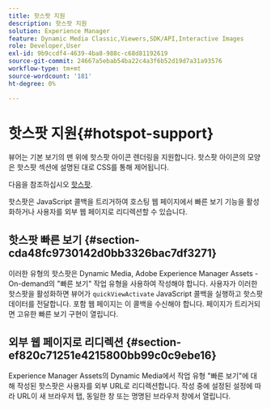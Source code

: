 ```yaml
---
title: 핫스팟 지원
description: 핫스팟 지원
solution: Experience Manager
feature: Dynamic Media Classic,Viewers,SDK/API,Interactive Images
role: Developer,User
exl-id: 9b9ccdf4-4639-4ba8-988c-c68d81192619
source-git-commit: 24667a5ebab54ba22c4a3f6b52d19d7a31a93576
workflow-type: tm+mt
source-wordcount: '181'
ht-degree: 0%

---
```


# 핫스팟 지원{#hotspot-support}

뷰어는 기본 보기의 맨 위에 핫스팟 아이콘 렌더링을 지원합니다. 핫스팟 아이콘의 모양은 핫스팟 섹션에 설명된 대로 CSS를 통해 제어됩니다.

다음을 참조하십시오 [핫스팟](../../c-html5-aem-asset-viewers/c-html5-aem-interactive-images/c-html5-aem-interactive-image-customizingviewer/r-html5-aem-int-image-customize-hotspots.md#reference-2ac3cc414ef2467390bf53145f1d8d74).

핫스팟은 JavaScript 콜백을 트리거하여 호스팅 웹 페이지에서 빠른 보기 기능을 활성화하거나 사용자를 외부 웹 페이지로 리디렉션할 수 있습니다.

## 핫스팟 빠른 보기 {#section-cda48fc9730142d0bb3326bac7df3271}

이러한 유형의 핫스팟은 Dynamic Media, Adobe Experience Manager Assets - On-demand의 &quot;빠른 보기&quot; 작업 유형을 사용하여 작성해야 합니다. 사용자가 이러한 핫스팟을 활성화하면 뷰어가 `quickViewActivate` JavaScript 콜백을 실행하고 핫스팟 데이터를 전달합니다. 포함 웹 페이지는 이 콜백을 수신해야 합니다. 페이지가 트리거되면 고유한 빠른 보기 구현이 열립니다.

## 외부 웹 페이지로 리디렉션 {#section-ef820c71251e4215800bb99c0c9ebe16}

Experience Manager Assets의 Dynamic Media에서 작업 유형 &quot;빠른 보기&quot;에 대해 작성된 핫스팟은 사용자를 외부 URL로 리디렉션합니다. 작성 중에 설정된 설정에 따라 URL이 새 브라우저 탭, 동일한 창 또는 명명된 브라우저 창에서 열립니다.
